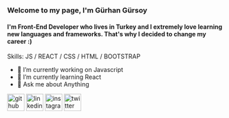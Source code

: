 ### Welcome to my page, I'm **Gürhan Gürsoy**

####  I'm Front-End Developer who lives in Turkey and I extremely love learning new languages and frameworks. That's why I decided to change my career :)

Skills:   JS / REACT / CSS / HTML / BOOTSTRAP

- 🔭 I’m currently working on Javascript 
- 🌱 I’m currently learning React 
- 💬 Ask me about Anything 


[<img src='https://cdn.jsdelivr.net/npm/simple-icons@3.0.1/icons/github.svg' alt='github' height='40'>](https://github.com/https://github.com/gurhangursoy)  [<img src='https://cdn.jsdelivr.net/npm/simple-icons@3.0.1/icons/linkedin.svg' alt='linkedin' height='40'>](https://www.linkedin.com/in/https://www.linkedin.com/in/gurhan-gursoy//)  [<img src='https://cdn.jsdelivr.net/npm/simple-icons@3.0.1/icons/instagram.svg' alt='instagram' height='40'>](https://www.instagram.com/https://www.instagram.com/grhngrsoy//)  [<img src='https://cdn.jsdelivr.net/npm/simple-icons@3.0.1/icons/twitter.svg' alt='twitter' height='40'>](https://twitter.com/https://twitter.com/grhngrsoy)  


